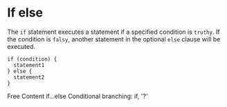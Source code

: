 # If else

The `if` statement executes a statement if a specified condition is `truthy`. If the condition is `falsy`, another statement in the optional `else` clause will be executed.

```
if (condition) {
  statement1
} else {
  statement2
}
```

<ResourceGroupTitle>Free Content</ResourceGroupTitle>
<BadgeLink colorScheme='yellow' badgeText='Read' href='https://developer.mozilla.org/en-US/docs/Web/JavaScript/Reference/Statements/if...else'>if...else</BadgeLink>
<BadgeLink colorScheme='yellow' badgeText='Read' href='https://javascript.info/ifelse'>Conditional branching: if, '?'</BadgeLink>

